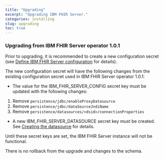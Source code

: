 ```yaml
---
title: "Upgrading"
excerpt: "Upgrading IBM FHIR Server."
categories: installing
slug: upgrading
toc: true
---
```


### Upgrading from IBM FHIR Server operator 1.0.1

Prior to upgrading, it is recommended to create a new configuration secret (see [Define IBM FHIR Server configuration](../creating/#1-define-ibm-fhir-server-configuration) for details).

The new configuration secret will have the following changes from the existing configuration secret used in IBM FHIR Server operator 1.0.1:

* The value for the IBM_FHIR_SERVER_CONFIG secret key must be updated with the following changes:
1. Remove `persistence/jdbc/enableProxyDatasource`
2. Remove `persistence/jdbc/dataSourceJndiName`
3. Remove `persistence/datasources/<dsid>/connectionProperties`

* A new IBM_FHIR_SERVER_DATASOURCE secret key must be created. See [Creating the datasource](../creating/#creating-the-datasource) for details.

Until these secret keys are set, the IBM FHIR Server instance will not be functional.

There is no rollback from the upgrade and changes to the schema.